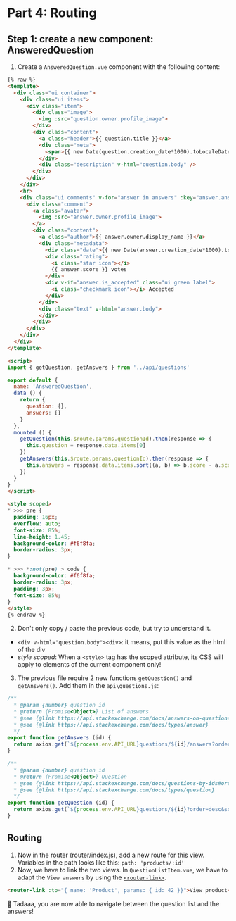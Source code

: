 # Part 4: Routing

## Step 1: create a new component: AnsweredQuestion

1. Create a `AnsweredQuestion.vue` component with the following content:
  ```html
  {% raw %}
  <template>
    <div class="ui container">
      <div class="ui items">
        <div class="item">
          <div class="image">
            <img :src="question.owner.profile_image">
          </div>
          <div class="content">
            <a class="header">{{ question.title }}</a>
            <div class="meta">
              <span>{{ new Date(question.creation_date*1000).toLocaleDateString() }}</span>
            </div>
            <div class="description" v-html="question.body" />
          </div>
        </div>
      </div>
      <hr>
      <div class="ui comments" v-for="answer in answers" :key="answer.answer_id">
        <div class="comment">
          <a class="avatar">
            <img :src="answer.owner.profile_image">
          </a>
          <div class="content">
            <a class="author">{{ answer.owner.display_name }}</a>
            <div class="metadata">
              <div class="date">{{ new Date(answer.creation_date*1000).toLocaleDateString() }}</div>
              <div class="rating">
                <i class="star icon"></i>
                {{ answer.score }} votes
              </div>
              <div v-if="answer.is_accepted" class="ui green label">
                <i class="checkmark icon"></i> Accepted
              </div>
            </div>
            <div class="text" v-html="answer.body">
            </div>
          </div>
        </div>
      </div>
    </div>
  </template>

  <script>
  import { getQuestion, getAnswers } from '../api/questions'

  export default {
    name: 'AnsweredQuestion',
    data () {
      return {
        question: {},
        answers: []
      }
    },
    mounted () {
      getQuestion(this.$route.params.questionId).then(response => {
        this.question = response.data.items[0]
      })
      getAnswers(this.$route.params.questionId).then(response => {
        this.answers = response.data.items.sort((a, b) => b.score - a.score)
      })
    }
  }
  </script>

  <style scoped>
  * >>> pre {
    padding: 16px;
    overflow: auto;
    font-size: 85%;
    line-height: 1.45;
    background-color: #f6f8fa;
    border-radius: 3px;
  }

  * >>> *:not(pre) > code {
    background-color: #f6f8fa;
    border-radius: 3px;
    padding: 3px;
    font-size: 85%;
  }
  </style>
  {% endraw %}
  ```

2. Don't only copy / paste the previous code, but try to understand it.
  * `<div v-html="question.body"><div>`: it means, put this value as the html of the div
  * *style scoped*: When a `<style>` tag has the scoped attribute, its CSS will apply to elements of the current component only!

3. The previous file require 2 new functions `getQuestion()` and `getAnswers()`. Add them in the `api\questions.js`:
  ```js
  /**
    * @param {number} question id
    * @return {Promise<Object>} List of answers
    * @see {@link https://api.stackexchange.com/docs/answers-on-questions#order=desc&sort=activity&ids=30877491&filter=!9Z(-wzu0T&site=stackoverflow&run=true}
    * @see {@link https://api.stackexchange.com/docs/types/answer}
    */
  export function getAnswers (id) {
    return axios.get(`${process.env.API_URL}questions/${id}/answers?order=desc&sort=activity&site=stackoverflow&filter=!9Z(-wzu0T`)
  }

  /**
    * @param {number} question id
    * @return {Promise<Object>} Question
    * @see {@link https://api.stackexchange.com/docs/questions-by-ids#order=desc&sort=activity&ids=30877491&filter=!-*jbN-o9Aeie&site=stackoverflow&run=true}
    * @see {@link https://api.stackexchange.com/docs/types/question}
    */
  export function getQuestion (id) {
    return axios.get(`${process.env.API_URL}questions/${id}?order=desc&sort=activity&site=stackoverflow&filter=!-*jbN-o9Aeie`)
  }
  ```

## Routing

1. Now in the router (router/index.js), add a new route for this view. Variables in the path looks like this: `path: 'products/:id'`
2. Now, we have to link the two views. In `QuestionListItem.vue`, we have to adapt the `View answers` by using the [`<router-link>`](https://router.vuejs.org/en/api/router-link.html).
  ```html
  <router-link :to="{ name: 'Product', params: { id: 42 }}">View product</router-link>
  ```

🎉 Tadaaa, you are now able to navigate between the question list and the answers!